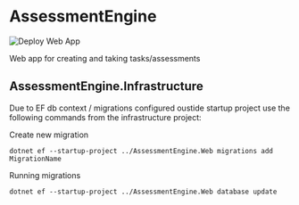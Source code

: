 # AssessmentEngine

![Deploy Web App](https://github.com/jbenzshawel/AssessmentEngine/workflows/Deploy%20Web%20App/badge.svg)

Web app for creating and taking tasks/assessments

## AssessmentEngine.Infrastructure 
Due to EF db context / migrations configured oustide startup project use the following commands from the infrastructure project:

Create new migration
```
dotnet ef --startup-project ../AssessmentEngine.Web migrations add MigrationName
```

Running migrations
```
dotnet ef --startup-project ../AssessmentEngine.Web database update        
```
